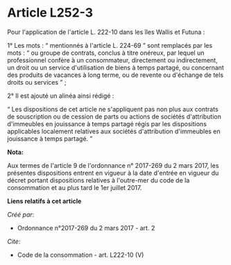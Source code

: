 # Article L252-3

Pour l'application de l'article L. 222-10 dans les îles Wallis et Futuna : 

1° Les mots : “ mentionnés à l'article L. 224-69 ” sont remplacés par les mots : “ ou groupe de contrats, conclus à titre
onéreux, par lequel un professionnel confère à un consommateur, directement ou indirectement, un droit ou un service
d'utilisation de biens à temps partagé, ou concernant des produits de vacances à long terme, ou de revente ou d'échange de
tels droits ou services ” ; 

2° Il est ajouté un alinéa ainsi rédigé : 

“ Les dispositions de cet article ne s'appliquent pas non plus aux contrats de souscription ou de cession de parts ou actions
de sociétés d'attribution d'immeubles en jouissance à temps partagé régis par les dispositions applicables localement
relatives aux sociétés d'attribution d'immeubles en jouissance à temps partagé. ”

**Nota:**

Aux termes de l'article 9 de l'ordonnance n° 2017-269 du 2 mars 2017,   les présentes dispositions entrent en vigueur à la
date d'entrée en   vigueur du décret portant dispositions relatives à l'outre-mer du code   de la consommation et au plus
tard le 1er juillet 2017.

**Liens relatifs à cet article**

_Créé par_:

  - Ordonnance n°2017-269 du 2 mars 2017 - art. 2

_Cite_:

  - Code de la consommation - art. L222-10 (V)
